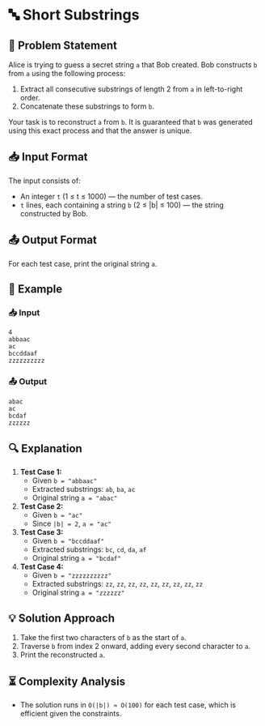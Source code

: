 # 🔤 Short Substrings

## 📜 Problem Statement
Alice is trying to guess a secret string `a` that Bob created. Bob constructs `b` from `a` using the following process:
1. Extract all consecutive substrings of length 2 from `a` in left-to-right order.
2. Concatenate these substrings to form `b`.

Your task is to reconstruct `a` from `b`. It is guaranteed that `b` was generated using this exact process and that the answer is unique.

## 📥 Input Format
The input consists of:
- An integer `t` (1 ≤ t ≤ 1000) — the number of test cases.
- `t` lines, each containing a string `b` (2 ≤ |b| ≤ 100) — the string constructed by Bob.

## 📤 Output Format
For each test case, print the original string `a`.

## 📌 Example
### 📥 Input
```
4
abbaac
ac
bccddaaf
zzzzzzzzzz
```
### 📤 Output
```
abac
ac
bcdaf
zzzzzz
```

## 🔍 Explanation
1. **Test Case 1:**
   - Given `b = "abbaac"`
   - Extracted substrings: `ab`, `ba`, `ac`
   - Original string `a = "abac"`
2. **Test Case 2:**
   - Given `b = "ac"`
   - Since `|b| = 2`, `a = "ac"`
3. **Test Case 3:**
   - Given `b = "bccddaaf"`
   - Extracted substrings: `bc`, `cd`, `da`, `af`
   - Original string `a = "bcdaf"`
4. **Test Case 4:**
   - Given `b = "zzzzzzzzzz"`
   - Extracted substrings: `zz`, `zz`, `zz`, `zz`, `zz`, `zz`, `zz`, `zz`, `zz`
   - Original string `a = "zzzzzz"`

## 💡 Solution Approach
1. Take the first two characters of `b` as the start of `a`.
2. Traverse `b` from index 2 onward, adding every second character to `a`.
3. Print the reconstructed `a`.

## ⏳ Complexity Analysis
- The solution runs in `O(|b|) ≈ O(100)` for each test case, which is efficient given the constraints.

